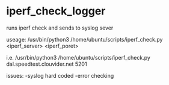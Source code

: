 # iperf_check_logger

runs iperf check and sends to syslog sever

useage:  /usr/bin/python3 /home/ubuntu/scripts/iperf_check.py <iperf_server> <iperf_poret>

i.e. /usr/bin/python3 /home/ubuntu/scripts/iperf_check.py dal.speedtest.clouvider.net 5201

issues:
-syslog hard coded
-error checking
